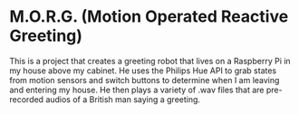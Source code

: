 # M.O.R.G. (Motion Operated Reactive Greeting)
This is a project that creates a greeting robot that lives on a Raspberry Pi in my house above my cabinet. He uses the Philips Hue API to grab states from motion sensors and switch buttons to determine when I am leaving and entering my house. He then plays a variety of .wav files that are pre-recorded audios of a British man saying a greeting.
